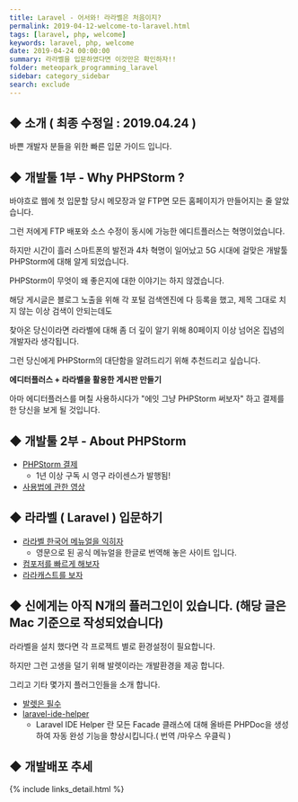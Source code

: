 ```yaml
---
title: Laravel - 어서와! 라라벨은 처음이지?
permalink: 2019-04-12-welcome-to-laravel.html
tags: [laravel, php, welcome]
keywords: laravel, php, welcome
date: 2019-04-24 00:00:00
summary: 라라벨을 입문하였다면 이것만은 확인하자!!
folder: meteopark_programming_laravel
sidebar: category_sidebar
search: exclude
---
```



## ◆ 소개 ( 최종 수정일 : 2019.04.24 )
바쁜 개발자 분들을 위한 빠른 입문 가이드 입니다.



## ◆ 개발툴 1부 - Why PHPStorm ?
바야흐로 웹에 첫 입문할 당시 메모장과 알 FTP면 모든 홈페이지가 만들어지는 줄 알았습니다.

그런 저에게 FTP 배포와 소스 수정이 동시에 가능한 에디트플러스는 혁명이었습니다.

하지만 시간이 흘러 스마트폰의 발전과 4차 혁명이 일어났고 5G 시대에 걸맞은 개발툴 PHPStorm에 대해 알게 되었습니다.

PHPStorm이 무엇이 왜 좋은지에 대한 이야기는 하지 않겠습니다.

해당 게시글은 블로그 노출을 위해 각 포털 검색엔진에 다 등록을 했고, 제목 그대로 치지 않는 이상 검색이 안되는데도

찾아온 당신이라면 라라벨에 대해 좀 더 깊이 알기 위해 80페이지 이상 넘어온 집념의 개발자라 생각됩니다.

그런 당신에게 PHPStorm의 대단함을 알려드리기 위해 추천드리고 싶습니다.

<b>에디터플러스 + 라라벨을 활용한 게시판 만들기</b>

아마 에디터플러스를 며칠 사용하시다가 "에잇 그냥 PHPStorm 써보자" 하고 결제를 한 당신을 보게 될 것입니다.

## ◆ 개발툴 2부 - About PHPStorm
- [PHPStorm 결제](https://www.jetbrains.com/phpstorm/)
    - 1년 이상 구독 시 영구 라이센스가 발행됨!
- [사용법에 관한 영상](https://laracasts.com/series/how-to-be-awesome-in-phpstorm)


## ◆ 라라벨 ( Laravel ) 입문하기
- [라라벨 한국어 메뉴얼을 익히자](https://laravel.kr/docs)
    - 영문으로 된 공식 메뉴얼을 한글로 번역해 놓은 사이트 입니다.
- [컴포저를 빠르게 해보자](https://packagist.kr/)
- [라라캐스트를 보자](https://laracasts.com/series?curated)

## ◆ 신에게는 아직 N개의 플러그인이 있습니다. (해당 글은 Mac 기준으로 작성되었습니다)
라라벨을 설치 했다면 각 프로젝트 별로 환경설정이 필요합니다.

하지만 그런 고생을 덜기 위해 발렛이라는 개발환경을 제공 합니다.

그리고 기타 몇가지 플러그인들을 소개 합니다.

- [발렛은 필수](https://laravel.kr/docs/5.8/valet)
- [laravel-ide-helper](https://packagist.org/packages/barryvdh/laravel-ide-helper)
    - Laravel IDE Helper 란 모든 Facade 클래스에 대해 올바른 PHPDoc을 생성하여 자동 완성 기능을 향상시킵니다.( 번역 /마우스 우클릭 )




## ◆ 개발배포 추세








{% include links_detail.html %}

